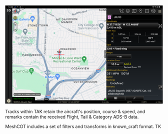 ![ADS-B flight data displayed in ATAK](screenshots/screenshot_1705531116_13879.png)

Tracks within TAK retain the aircraft's position, course & speed, and remarks contain the received Flight, Tail & Category ADS-B data.

MeshCOT includes a set of filters and transforms in known_craft format. TK
